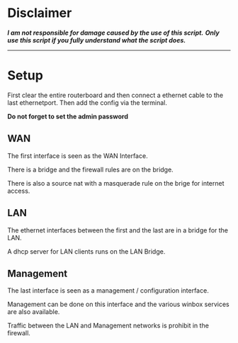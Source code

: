# Disclaimer
***I am not responsible for damage caused by the use of this script.***
***Only use this script if you fully understand what the script does.***

- - - -

# Setup
First clear the entire routerboard and then connect a ethernet cable to the last ethernetport.
Then add the config via the terminal.  

**Do not forget to set the admin password**

## WAN
The first interface is seen as the WAN Interface.

There is a bridge and the firewall rules are on the bridge.

There is also a source nat with a masquerade rule on the brige for internet access.

## LAN
The ethernet interfaces between the first and the last are in a bridge for the LAN.

A dhcp server for LAN clients runs on the LAN Bridge.

## Management
The last interface is seen as a management / configuration interface.

Management can be done on this interface and the various winbox services are also available. 

Traffic between the LAN and Management networks is prohibit in the firewall.
